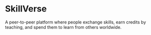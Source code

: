 # SkillVerse
A peer-to-peer platform where people exchange skills, earn credits by teaching, and spend them to learn from others worldwide.
